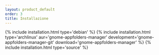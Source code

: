 ```yaml
---
layout: product_default
order: 3
title: Installazione
---
```

{% include installation.html type='debian' %}
{% include installation.html type='archlinux' aur='gnome-appfolders-manager' development='gnome-appfolders-manager-git' download='gnome-appfolders-manager' %}
{% include installation.html type='source' %}
